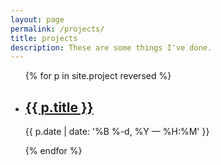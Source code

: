 ```yaml
---
layout: page
permalink: /projects/
title: projects
description: These are some things I've done.
---
```


<ul class="post-list">
{% for p in site.project reversed %}
    <li>
        <h2><a class="project-title" href="{{ p.url | prepend: site.baseurl }}">{{ p.title }}</a></h2>
        <p class="post-meta">{{ p.date | date: '%B %-d, %Y — %H:%M' }}</p>
      </li>
{% endfor %}
</ul>
